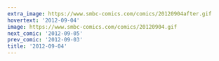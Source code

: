```yaml
---
extra_image: https://www.smbc-comics.com/comics/20120904after.gif
hovertext: '2012-09-04'
image: https://www.smbc-comics.com/comics/20120904.gif
next_comic: '2012-09-05'
prev_comic: '2012-09-03'
title: '2012-09-04'
---
```


